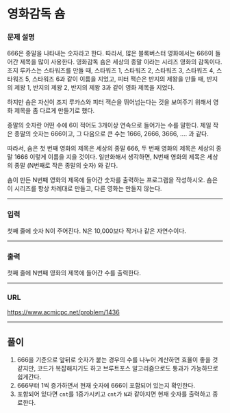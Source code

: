 # 영화감독 숌

### 문제 설명

666은 종말을 나타내는 숫자라고 한다. 따라서, 많은 블록버스터 영화에서는 666이 들어간 제목을 많이 사용한다. 영화감독 숌은 세상의 종말 이라는 시리즈 영화의 감독이다. 조지 루카스는 스타워즈를 만들 때, 스타워즈 1, 스타워즈 2, 스타워즈 3, 스타워즈 4, 스타워즈 5, 스타워즈 6과 같이 이름을 지었고, 피터 잭슨은 반지의 제왕을 만들 때, 반지의 제왕 1, 반지의 제왕 2, 반지의 제왕 3과 같이 영화 제목을 지었다.

하지만 숌은 자신이 조지 루카스와 피터 잭슨을 뛰어넘는다는 것을 보여주기 위해서 영화 제목을 좀 다르게 만들기로 했다.

종말의 숫자란 어떤 수에 6이 적어도 3개이상 연속으로 들어가는 수를 말한다. 제일 작은 종말의 숫자는 666이고, 그 다음으로 큰 수는 1666, 2666, 3666, .... 과 같다.

따라서, 숌은 첫 번째 영화의 제목은 세상의 종말 666, 두 번째 영화의 제목은 세상의 종말 1666 이렇게 이름을 지을 것이다. 일반화해서 생각하면, N번째 영화의 제목은 세상의 종말 (N번째로 작은 종말의 숫자) 와 같다.

숌이 만든 N번째 영화의 제목에 들어간 숫자를 출력하는 프로그램을 작성하시오. 숌은 이 시리즈를 항상 차례대로 만들고, 다른 영화는 만들지 않는다.

-----------
### 입력

첫째 줄에 숫자 N이 주어진다. N은 10,000보다 작거나 같은 자연수이다.

-----------
### 출력

첫째 줄에 N번째 영화의 제목에 들어간 수를 출력한다.

-----------
### URL

https://www.acmicpc.net/problem/1436

-----------
## 풀이
1. 666을 기준으로 앞뒤로 숫자가 붙는 경우의 수를 나누어 계산하면 효율이 좋을 것 같지만, 코드가 복잡해지기도 하고 브루트포스 알고리즘으로도 통과가 가능하므로 쉽게간다.
2. 666부터 1씩 증가하면서 현재 숫자에 666이 포함되어 있는지 확인한다.
3. 포함되어 있다면 `cnt`를 1증가시키고 `cnt`가 `N`과 같아지면 현재 숫자를 출력하고 종료한다.